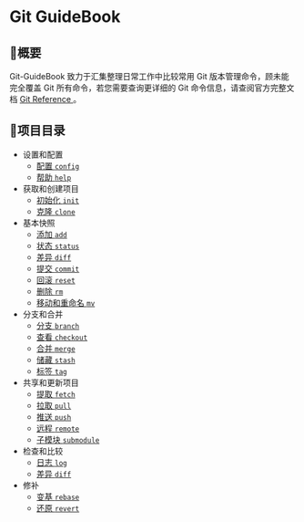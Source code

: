 # Git GuideBook

## :speech_balloon:概要

Git-GuideBook 致力于汇集整理日常工作中比较常用 Git 版本管理命令，顾未能完全覆盖 Git 所有命令，若您需要查询更详细的 Git 命令信息，请查阅官方完整文档 [Git Reference ](https://git-scm.com/docs) 。

## :bookmark:项目目录

- 设置和配置
  - [配置 `config`](1_Setup%26Config.md#配置-config)
  - [帮助 `help`](1_Setup%26Config.md#帮助-help)
- 获取和创建项目
  - [初始化 `init`](2_Getting%26CreatingProjects.md#初始化-init)
  - [克隆 `clone`](2_Getting%26CreatingProjects.md#克隆-clone)
- 基本快照
  - [添加 `add`](3_BasicSnapshotting.md#添加-add)
  - [状态 `status`](3_BasicSnapshotting.md#状态-status)
  - [差异 `diff`](3_BasicSnapshotting.md#差异-diff)
  - [提交 `commit`](3_BasicSnapshotting.md#提交-commit)
  - [回滚 `reset`](3_BasicSnapshotting.md#回滚-reset)
  - [删除 `rm`](3_BasicSnapshotting.md#删除-rm)
  - [移动和重命名 `mv`](3_BasicSnapshotting.md#移动和重命名-mv)
- 分支和合并
  - [分支 `branch`](4_Branching%26Merging.md#分支-branch)
  - [查看 `checkout`](4_Branching%26Merging.md#查看-checkout)
  - [合并 `merge`](4_Branching%26Merging.md#合并-merge)
  - [储藏 `stash`](4_Branching%26Merging.md#储藏-stash)
  - [标签 `tag`](4_Branching%26Merging.md#标签-tag)
- 共享和更新项目
  - [提取 `fetch`](5_Sharing%26UpdatingProject.md#提取-fetch)
  - [拉取 `pull`](5_Sharing%26UpdatingProject.md#拉取-pull)
  - [推送 `push`](5_Sharing%26UpdatingProject.md#推送-push)
  - [远程 `remote`](5_Sharing%26UpdatingProject.md#远程-remote)
  - [子模块 `submodule`](5_Sharing%26UpdatingProject.md#子模块-submodule)
- 检查和比较
  - [日志 `log`](6_Inspection%26Comparison.md#日志-log)
  - [差异 `diff`](6_Inspection%26Comparison.md#差异-diff)
- 修补
  - [变基 `rebase`](7_Patching#变基-rebase)
  - [还原 `revert`](7_Patching#还原-revert)